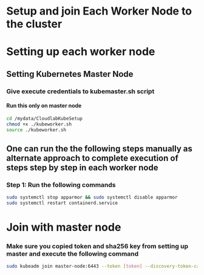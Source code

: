 # Setup and join Each Worker Node to the cluster
# Setting up each worker node
## Setting Kubernetes Master Node
### Give execute credentials to kubemaster.sh script
#### Run this only on master node 
```bash
cd /mydata/CloudlabKubeSetup
chmod +x ./kubeworker.sh
source ./kubeworker.sh
```
## One can run the the following steps manually as alternate approach to complete execution of steps step by step in each worker node
### Step 1: Run the following commands 
```bash
sudo systemctl stop apparmor && sudo systemctl disable apparmor
sudo systemctl restart containerd.service
```
# Join with master node
### Make sure you copied token and sha256 key from setting up master and execute the following command
```bash
sudo kubeadm join master-node:6443 --token [token] --discovery-token-ca-cert-hash sha256:[hash]
```
